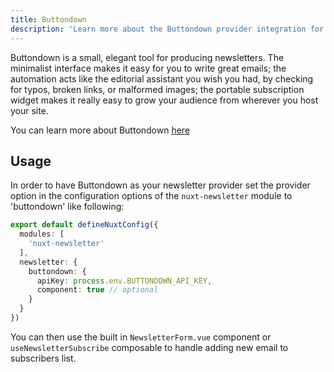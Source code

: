 ```yaml
---
title: Buttondown
description: 'Learn more about the Buttondown provider integration for newsletter module.'
---
```


Buttondown is a small, elegant tool for producing newsletters. The minimalist interface makes it easy for you to write great emails; the automation acts like the editorial assistant you wish you had, by checking for typos, broken links, or malformed images; the portable subscription widget makes it really easy to grow your audience from wherever you host your site.

You can learn more about Buttondown [here](https://buttondown.email/)

## Usage

In order to have Buttondown as your newsletter provider set the provider option in the configuration options of the `nuxt-newsletter` module to 'buttondown' like following:

```ts
export default defineNuxtConfig({
  modules: [
    'nuxt-newsletter'
  ],
  newsletter: {
    buttondown: {
      apiKey: process.env.BUTTONDOWN_API_KEY,
      component: true // optional
    }
  }
})
```

You can then use the built in `NewsletterForm.vue` component or `useNewsletterSubscribe` composable to handle adding new email to subscribers list.

